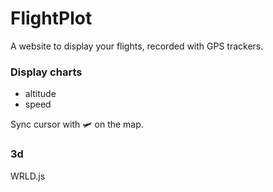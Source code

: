 # FlightPlot
A website to display your flights, recorded with GPS trackers.

### Display charts
- altitude
- speed

Sync cursor with 🛩 on the map.


### 3d
WRLD.js

